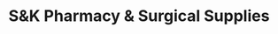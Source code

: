 ---
title: "S&K Pharmacy & Surgical Supplies"
url: /brooklyn/sundk-pharmacy-und-surgical-supplies/
shop: Drogerie
---